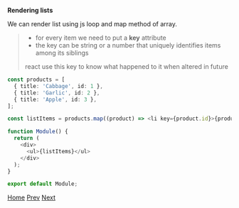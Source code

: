 **Rendering lists**

We can render list using js loop and map method of array.

> - for every item we need to put a **key** attribute
> - the key can be string or a number that uniquely identifies items among its siblings
>
> react use this key to know what happened to it when altered in future

```typescript
const products = [
  { title: 'Cabbage', id: 1 },
  { title: 'Garlic', id: 2 },
  { title: 'Apple', id: 3 },
];

const listItems = products.map((product) => <li key={product.id}>{product.title}</li>);

function Module() {
  return (
    <div>
      <ul>{listItems}</ul>
    </div>
  );
}

export default Module;
```

[Home](../../readme.md)
[Prev](../3_conditional_rendering/readme.md)
[Next](../5_events_and_screen_updation/readme.md)
